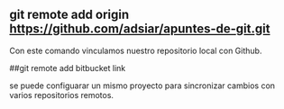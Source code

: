##  git remote add origin https://github.com/adsiar/apuntes-de-git.git
Con este comando vinculamos nuestro repositorio local con Github.


##git remote add bitbucket link


se puede configuarar un mismo proyecto para sincronizar cambios con varios repositorios remotos.